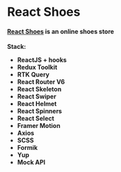 # React Shoes

#### [React Shoes](https://shoes-cyan.vercel.app/) is an online shoes store

**Stack:**

- **ReactJS + hooks**
- **Redux Toolkit**
- **RTK Query**
- **React Router V6**
- **React Skeleton**
- **React Swiper**
- **React Helmet**
- **React Spinners**
- **React Select**
- **Framer Motion**
- **Axios**
- **SCSS**
- **Formik**
- **Yup**
- **Mock API**
